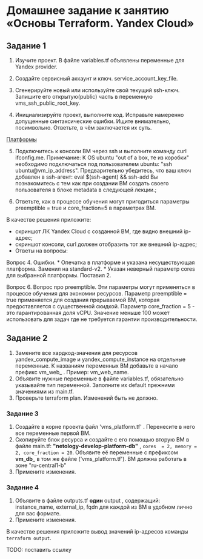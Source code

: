 # Домашнее задание к занятию «Основы Terraform. Yandex Cloud»


## Задание 1

1. Изучите проект. В файле variables.tf объявлены переменные для Yandex provider.

2. Создайте сервисный аккаунт и ключ. service_account_key_file.

3. Сгенерируйте новый или используйте свой текущий ssh-ключ.
Запишите его открытую(public) часть в переменную vms_ssh_public_root_key.

4. Инициализируйте проект, выполните код. Исправьте намеренно допущенные синтаксические ошибки.
Ищите внимательно, посимвольно. Ответьте, в чём заключается их суть.

[Платформы](https://cloud.yandex.com/en/docs/compute/concepts/performance-levels)

5. Подключитесь к консоли ВМ через ssh и выполните команду  curl ifconfig.me.
Примечание: К OS ubuntu "out of a box, те из коробки" необходимо подключаться под пользователем ubuntu: "ssh ubuntu@vm_ip_address". Предварительно убедитесь, что ваш ключ добавлен в ssh-агент: eval $(ssh-agent) && ssh-add Вы познакомитесь с тем как при создании ВМ создать своего пользователя в блоке metadata в следующей лекции.;

6. Ответьте, как в процессе обучения могут пригодиться параметры preemptible = true
и core_fraction=5 в параметрах ВМ.

В качестве решения приложите:
  * скриншот ЛК Yandex Cloud с созданной ВМ, где видно внешний ip-адрес;
  * скриншот консоли, curl должен отобразить тот же внешний ip-адрес;
  * Ответы на вопросы:

  Вопрос 4.  Ошибки.
    * Опечатка в платформе и указана несуществующая платформа. Заменил на standard-v2.
    * Указан неверный параметр cores для выбранной платформы. Поставил 2.

  Вопрос 6. Вопрос про preemptible.
Эти параметры могут применяться в процессе обучения для экономии ресурсов.
Параметр preemptible = true применяется для создания прерываемой ВМ,
которая предоставляется с существенной скидкой. Параметр core_fraction = 5 - это
гарантированная доля vCPU. Значение меньше 100 может использовать для задач
где не требуется гарантии производительности.


## Задание 2

1. Замените все хардкод-значения для ресурсов yandex_compute_image и yandex_compute_instance
на отдельные переменные. К названиям переменных ВМ добавьте в начало префикс vm_web_ . Пример: vm_web_name.
2. Объявите нужные переменные в файле variables.tf, обязательно указывайте тип переменной.
Заполните их default прежними значениями из main.tf.
3. Проверьте terraform plan. Изменений быть не должно.


### Задание 3

1. Создайте в корне проекта файл 'vms_platform.tf' . Перенесите в него все переменные первой ВМ.
2. Скопируйте блок ресурса и создайте с его помощью вторую ВМ в файле main.tf: **"netology-develop-platform-db"** ,  ```cores  = 2, memory = 2, core_fraction = 20```. Объявите её переменные с префиксом **vm_db_** в том же файле ('vms_platform.tf').  ВМ должна работать в зоне "ru-central1-b"
3. Примените изменения.


### Задание 4

1. Объявите в файле outputs.tf **один** output , содержащий: instance_name, external_ip, fqdn для каждой из ВМ в удобном лично для вас формате.
2. Примените изменения.

В качестве решения приложите вывод значений ip-адресов команды ```terraform output```.

TODO: поставить ссылку
